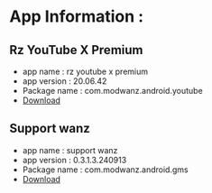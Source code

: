 # App Information :

## Rz YouTube X Premium 
- app name     : rz youtube x premium 
- app version  : 20.06.42
- Package name : com.modwanz.android.youtube
- [Download](https://)

## Support wanz
- app name     : support wanz
- app version  : 0.3.1.3.240913
- Package name : com.modwanz.android.gms
-  [Download](https://gitlab.com/modwanz/modwanz.apk/-/raw/5379a2823a9f479cace3add6478ebccc9f2bbc92/support_wanz_0.3.1.3.240913.apk)
